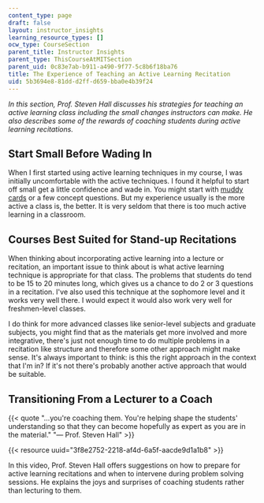 ```yaml
---
content_type: page
draft: false
layout: instructor_insights
learning_resource_types: []
ocw_type: CourseSection
parent_title: Instructor Insights
parent_type: ThisCourseAtMITSection
parent_uid: 0c83e7ab-b911-a490-9f77-5c8b6f18ba76
title: The Experience of Teaching an Active Learning Recitation
uid: 5b3694e8-81dd-d2ff-d659-bba0e4b39f24
---
```

*In this section, Prof. Steven Hall discusses his strategies for teaching an active learning class including the small changes instructors can make. He also describes some of the rewards of coaching students during active learning recitations.*

## Start Small Before Wading In

When I first started using active learning techniques in my course, I was initially uncomfortable with the active techniques. I found it helpful to start off small get a little confidence and wade in. You might start with [muddy cards](http://www.cdio.org/files/mudcards.pdf) or a few concept questions. But my experience usually is the more active a class is, the better. It is very seldom that there is too much active learning in a classroom.

## Courses Best Suited for Stand-up Recitations

When thinking about incorporating active learning into a lecture or recitation, an important issue to think about is what active learning technique is appropriate for that class. The problems that students do tend to be 15 to 20 minutes long, which gives us a chance to do 2 or 3 questions in a recitation. I've also used this technique at the sophomore level and it works very well there. I would expect it would also work very well for freshmen-level classes.

I do think for more advanced classes like senior-level subjects and graduate subjects, you might find that as the materials get more involved and more integrative, there's just not enough time to do multiple problems in a recitation like structure and therefore some other approach might make sense. It's always important to think: is this the right approach in the context that I'm in? If it's not there's probably another active approach that would be suitable.

## Transitioning From a Lecturer to a Coach

{{< quote "…you're coaching them. You're helping shape the students' understanding so that they can become hopefully as expert as you are in the material." "— Prof. Steven Hall" >}}

{{< resource uuid="3f8e2752-2218-af4d-6a5f-aacde9d1a1b8" >}}

In this video, Prof. Steven Hall offers suggestions on how to prepare for active learning recitations and when to intervene during problem solving sessions. He explains the joys and surprises of coaching students rather than lecturing to them.